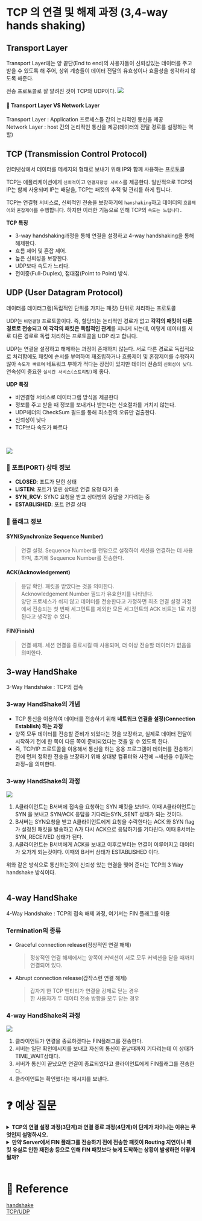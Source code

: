 # TCP 의 연결 및 해제 과정 (3,4-way hands shaking)

## Transport Layer
Transport Layer에는 양 끝단(End to end)의 사용자들이 신뢰성있는 데이터를 주고 받을 수 있도록 해 주어, 상위 계층들이 데이터 전달의 유효성이나 효율성을 생각하지 않도록 해준다.  
  
전송 프로토콜로 잘 알려진 것이 TCP와 UDP이다. 
[![](./images/network_img_4.PNG?width=300px)]()  

#### :pushpin: Transport Layer VS Network Layer
Transport Layer : Application 프로세스들 간의 논리적인 통신을 제공  
Network Layer : host 간의 논리적인 통신을 제공(데이터의 전달 경로를 설정하는 역할)

## TCP (Transmission Control Protocol)
인터넷상에서 데이터를 메세지의 형태로 보내기 위해 IP와 함께 사용하는 프로토콜

TCP는 애플리케이션에게 `신뢰적`이고 `연결지향성 서비스`를 제공한다. 일반적으로 TCP와 IP는 함께 사용되며 IP는 배달을, TCP는 패킷의 추적 및 관리를 하게 됩니다.

TCP는 연결형 서비스로, 신뢰적인 전송을 보장하기에 `hanshaking`하고 데이터의 `흐름제어`와 `혼잡제어`를 수행합니다. 하지만 이러한 기능으로 인해 TCP의 `속도는 느립니다.`
  
**TCP 특징**
- 3-way handshaking과정을 통해 연결을 설정하고 4-way handshaking을 통해 해제한다.
- 흐름 제어 및 혼잡 제어.
- 높은 신뢰성을 보장한다.
- UDP보다 속도가 느리다.
- 전이중(Full-Duplex), 점대점(Point to Point) 방식.


## UDP (User Datagram Protocol)
데이터를 데이터그램(독립적인 단위를 가지는 패킷) 단위로 처리하는 프로토콜 

UDP는 `비연결형` 프로토콜이다. 즉, 할당되는 논리적인 경로가 없고 **각각의 패킷이 다른 경로로 전송되고 이 각각의 패킷은 독립적인 관계**를 지니게 되는데, 이렇게 데이터를 서로 다른 경로로 독립 처리하는 프로토콜을 UDP 라고 합니다.

UDP는 연결을 설정하고 해제하는 과정이 존재하지 않는다. 서로 다른 경로로 독립적으로 처리함에도 패킷에 순서를 부여하여 재조립하거나 흐름제어 및 혼잡제어를 수행하지 않아 `속도가 빠르며` 네트워크 부하가 적다는 장점이 있지만 데이터 전송의 `신뢰성이 낮다`. 연속성이 중요한 `실시간 서비스(스트리밍)`에 좋다.
  
**UDP 특징**
- 비연결형 서비스로 데이터그램 방식을 제공한다
- 정보를 주고 받을 때 정보를 보내거나 받는다는 신호절차를 거치지 않는다.
- UDP헤더의 CheckSum 필드를 통해 최소한의 오류만 검출한다.
- 신뢰성이 낮다
- TCP보다 속도가 빠르다  
<br>  
  
[![](./images/network_img_5.PNG?width=300px)]()
<br>

### :pushpin: 포트(PORT) 상태 정보
- **CLOSED**: 포트가 닫힌 상태
- **LISTEN**: 포트가 열린 상태로 연결 요청 대기 중
- **SYN_RCV**: SYNC 요청을 받고 상대방의 응답을 기다리는 중
- **ESTABLISHED**: 포트 연결 상태

### :pushpin: 플래그 정보
#### SYN(Synchronize Sequence Number)
> 연결 설정. Sequence Number를 랜덤으로 설정하여 세션을 연결하는 데 사용하며, 초기에 Sequence Number를 전송한다.
#### ACK(Acknowledgement)
> 응답 확인. 패킷을 받았다는 것을 의미한다.  
> Acknowledgement Number 필드가 유효한지를 나타낸다.  
> 양단 프로세스가 쉬지 않고 데이터를 전송한다고 가정하면 최초 연결 설정 과정에서 전송되는 첫 번째 세그먼트를 제외한 모든 세그먼트의 ACK 비트는 1로 지정된다고 생각할 수 있다.
#### FIN(Finish)
> 연결 해제. 세션 연결을 종료시킬 때 사용되며, 더 이상 전송할 데이터가 없음을 의미한다.

## 3-way HandShake

3-Way Handshake : TCP의 접속

### 3-way HandShake의 개념

- TCP 통신을 이용하여 데이터를 전송하기 위해 **네트워크 연결을 설정(Connection Establish) 하는 과정**
- 양쪽 모두 데이터를 전송할 준비가 되었다는 것을 보장하고, 실제로 데이터 전달이 시작하기 전에 한 쪽이 다른 쪽이 준비되었다는 것을 알 수 있도록 한다.
- 즉, TCP/IP 프로토콜을 이용해서 통신을 하는 응용 프로그램이 데이터를 전송하기 전에 먼저 정확한 전송을 보장하기 위해 상대방 컴퓨터와 사전에 ~세션을 수립하는 과정~을 의미한다.


### 3-way HandShake의 과정
[![](./images/network_img_6.PNG?width=300px)]()
  
1. A클라이언트는 B서버에 접속을 요청하는 SYN 패킷을 보낸다. 이때 A클라이언트는 SYN 을 보내고 SYN/ACK 응답을 기다리는SYN_SENT 상태가 되는 것이다.  
2. B서버는 SYN요청을 받고 A클라이언트에게 요청을 수락한다는 ACK 와 SYN flag 가 설정된 패킷을 발송하고 A가 다시 ACK으로 응답하기를 기다린다. 이때 B서버는 SYN_RECEIVED 상태가 된다.  
3. A클라이언트는 B서버에게 ACK을 보내고 이후로부터는 연결이 이루어지고 데이터가 오가게 되는것이다. 이때의 B서버 상태가 ESTABLISHED 이다.  

위와 같은 방식으로 통신하는것이 신뢰성 있는 연결을 맺어 준다는 TCP의 3 Way handshake 방식이다.  
<br>

## 4-way HandShake

4-Way Handshake : TCP의 접속 해제 과정, 여기서는 FIN 플래그를 이용

### Termination의 종류
- Graceful connection release(정상적인 연결 해제)
    > 정상적인 연결 해제에서는 양쪽이 커넥션이 서로 모두 커넥션을 닫을 때까지 연결되어 있다.

- Abrupt connection release(갑작스런 연결 해제)
    > 갑자기 한 TCP 엔티티가 연결을 강제로 닫는 경우  
    > 한 사용자가 두 데이터 전송 방향을 모두 닫는 경우

### 4-way HandShake의 과정
[![](./images/network_img_7.PNG?width=300px)]()  
1. 클라이언트가 연결을 종료하겠다는 FIN플래그를 전송한다.
2. 서버는 일단 확인메시지를 보내고 자신의 통신이 끝날때까지 기다리는데 이 상태가 TIME_WAIT상태다.
3. 서버가 통신이 끝났으면 연결이 종료되었다고 클라이언트에게 FIN플래그를 전송한다.
4. 클라이언트는 확인했다는 메시지를 보낸다.

# :question: 예상 질문

<details>
  <summary><b>TCP의 연결 설정 과정(3단계)과 연결 종료 과정(4단계)이 단계가 차이나는 이유는 무엇인지 설명하시오.</b></summary>
  <div markdown="1">
    Client가 데이터 전송을 마쳤다고 하더라도 Server는 아직 보낼 데이터가 남아있을 수 있기 때문에 일단 FIN에 대한 ACK만 보내고, 
    데이터를 모두 전송한 후에 자신도 FIN 메시지를 보내기 때문이다.
  </div>
</details>
<details>
  <summary><b>만약 Server에서 FIN 플래그를 전송하기 전에 전송한 패킷이 Routing 지연이나 패킷 유실로 인한 재전송 등으로 인해 FIN 패킷보다 늦게 도착하는 상황이 발생하면 어떻게 될까?</b></summary>
  <div markdown="1">
    이러한 현상에 대비하여 Client는 Server로부터 FIN 플래그를 수신하더라도 일정시간(Default: 240sec)동안 세션을 남겨 놓고 잉여 패킷을 기다리는 과정을 거친다. (TIME_WAIT 과정)
  </div>
</details>
<br>
    
# :newspaper: Reference

[handshake](https://mindnet.tistory.com/entry/%EB%84%A4%ED%8A%B8%EC%9B%8C%ED%81%AC-%EC%89%BD%EA%B2%8C-%EC%9D%B4%ED%95%B4%ED%95%98%EA%B8%B0-22%ED%8E%B8-TCP-3-WayHandshake-4-WayHandshake)  
[TCP/UDP](https://velog.io/@averycode/%EB%84%A4%ED%8A%B8%EC%9B%8C%ED%81%AC-TCPUDP%EC%99%80-3-Way-Handshake4-Way-Handshake)


